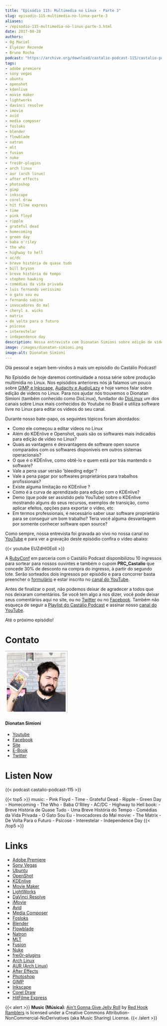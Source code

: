 ```yaml
---
title: "Episódio 115: Multimedia no Linux - Parte 3"
slug: episodio-115-multimedia-no-linux-parte-3
aliases:
- /episodio-115-multimedia-no-linux-parte-3.html
date: 2017-08-28
authors:
- Og Maciel
- Elyézer Rezende
- Bruno Rocha
podcast: "https://archive.org/download/castalio-podcast-115/castalio-podcast-115.mp3"
tags:
- adobe premiere
- sony vegas
- ubuntu
- openshot
- kdenlive
- movie maker
- lightworks
- davinci resolve
- imovie
- avid
- media composer
- fosloks﻿
- ​blender
- flowblade
- natron
- mlt
- fusion
- nuke
- frei0r-plugins
- arch linux
- aur (arch linux)
- after effects
- photoshop
- gimp
- inkscape
- corel draw
- hit filme express
- time
- pink floyd
- ripple
- grateful dead
- homecoming
- green day
- baba o'riley
- the who
- highway to hell
- ac/dc
- breve história de quase tudo
- bill bryson
- breve história do tempo
- stephen hawking
- comédias da vida privada
- luis fernando verissimo
- o gato sou eu
- fernando sabino
- invocadores do mal
- cheryl a. wicks
- matrix
- de volta para o futuro
- psicose
- interestelar
- independence day
description: Nossa entrevista com Dionatan Simioni sobre edição de videos no Linux.
image: /images/dionatan-simioni.png
image-alt: Dionatan Simioni
---
```


Olá pessoal e sejam bem-vindos à mais um episódio do Castálio Podcast!

No Episódio de hoje daremos continuidade a nossa série sobre produção
multimídia no Linux. Nos episódios anteriores nós já falamos um pouco sobre
[GIMP e
Inkscape](http://castalio.info/episodio-111-multimedia-no-linux-parte-1.html),
[Audacity e
AudioLazy](http://castalio.info/episodio-113-multimedia-no-linux-parte-2.html)
e hoje vamos falar sobre edição de videos no Linux. Para nos ajudar nós
trouxemos o Dionatan Simioni (também conhecido como DioLinux), fundador do
[DioLinux](https://www.youtube.com/channel/UCEf5U1dB5a2e2S-XUlnhxSA) um dos
canais sobre Linux mais conhecidos do Youtube no Brasil e utiliza software
livre no Linux para editar os videos do seu canal.

<div class="clearfix"></div>

Durante nosso bate-papo, os seguintes tópicos foram abordados:

- Como ele começou a editar vídeos no Linux
- Além do KDEnlive e Openshot, quais são os softwares mais indicados
    para edição de vídeo no Linux?
- Quais as vantagens e desvantagens de software open source comparados
    com os softwares disponíveis em outros sistemas operacionais?
- O que é o KDEnlive, como obtê-lo e quem está por trás mantendo o
    software?
- Vale a pena usar versão 'bleeding edge'?
- Vale a pena pagar por softwares proprietários para trabalhos
    profissionais?
- Existe alguma limitação no KDEnlive ?
- Como é a curva de aprendizado para edição com o KDEnlive?
- Demo (que pode ser assistido pelo YouTube) sobre o KDEnlive
    mostrando alguns do seus recursos, exemplos de transição, como aplicar
    efeitos, opções para exportar o vídeo, etc
- Em termos professionais, é necessário saber usar software
    proprietário para se conseguir um bom trabalho? Teria você alguma
    desvantagem por somente conhecer software open source?

Como sempre, nossa entrevista foi gravada ao vivo no nossa canal no
[YouTube](http://www.youtube.com/c/CastalioPodcast) e para ver a gravação deste
episódio confira o vídeo abaixo:

{{< youtube EUZdHI0EolI >}}

A [RubyConf](http://eventos.locaweb.com.br/proximos-eventos/rubyconf-2017/) em
parceria com o Castálio Podcast disponibilizou 10 ingressos para sortear para
nossos ouvintes e também o cupom **PRC_Castalio** que concede 30% de desconto
na compra do ingresso, à partir do segundo lote. Serão sorteados dois ingressos
por episódio e para concorrer basta preencher o
[formulário](http://bit.ly/CastalioRubyConf) e estar inscrito no [canal do
YouTube](http://www.youtube.com/c/CastalioPodcast).

Antes de finalizar o post, não podemos deixar de agradecer a todos que nos
deixaram comentários. Se você tem algo a nos dizer, você pode deixar seus
comentários aqui no site, ou no [Twitter](https://twitter.com/castaliopod) ou
no [Facebook](https://www.facebook.com/castaliopod). Também não esqueça de
seguir a [Playlist do Castálio
Podcast](https://open.spotify.com/user/elyezermr/playlist/0PDXXZRXbJNTPVSnopiMXg)
e assinar nosso [canal do YouTube](http://www.youtube.com/c/CastalioPodcast).

Até o próximo episódio!

# Contato

<div class="row">
    <div class="col-md-6">
        <p>
        <div class="media">
        <div class="media-left">
            <img class="media-object rounded-circle img-thumbnail" src="/images/dionatan-simioni.png" alt="Dionatan Simioni" width="200px">
        </div>
        <div class="media-body">
            <h4 class="media-heading">Dionatan Simioni</h4>
            <ul class="list-unstyled">
                <li><i class="bi bi-youtube"></i> <a href="https://www.youtube.com/user/Diolinux">Youtube</a></li>
                <li><i class="bi bi-facebook"></i> <a href="https://www.facebook.com/blogdiolinux">Facebook</a></li>
                <li><i class="bi bi-link"></i> <a href="http://www.diolinux.com.br/search">Site</a></li>
                <li><i class="bi bi-book"></i> <a href="http://ebook.diolinux.com.br/">E-Book</a></li>
                <li><i class="bi bi-twitter"></i> <a href="https://twitter.com/blogdiolinux">Twitter</a></li>
            </ul>
        </div>
        </div>
        </p>
    </div>
</div>

# Listen Now

{{< podcast castalio-podcast-115 >}}

{{< top5 >}}
music:
    - Pink Floyd - Time
    - Grateful Dead - Ripple
    - Green Day - Homecoming
    - The Who - Baba O'Riley
    - AC/DC - Highway to Hell
book:
    - Breve História de Quase Tudo
    - Uma Breve História do Tempo
    - Comédias da Vida Privada
    - O Gato Sou Eu
    - Invocadores do Mal
movie:
    - The Matrix
    - De Volta Para o Futuro
    - Psicose
    - Interestelar
    - Independence Day
{{< /top5 >}}

# Links

- [Adobe Premiere](https://en.wikipedia.org/wiki/Adobe_Premiere_Pro)
- [Sony Vegas](https://en.wikipedia.org/wiki/Vegas_Pro)
- [Ubuntu](https://en.wikipedia.org/wiki/Ubuntu_(operating_system))
- [OpenShot](https://en.wikipedia.org/wiki/OpenShot)
- [KDEnlive](https://en.wikipedia.org/wiki/Kdenlive)
- [Movie Maker](https://en.wikipedia.org/wiki/Windows_Movie_Maker)
- [LightWorks](https://en.wikipedia.org/wiki/Lightworks)
- [DaVinci Resolve](https://en.wikipedia.org/wiki/Da_Vinci_Systems#DaVinci_Resolve)
- [iMovie](https://en.wikipedia.org/wiki/IMovie)
- [Avid](https://en.wikipedia.org/wiki/Avid_(company))
- [Media Composer](https://en.wikipedia.org/wiki/Media_Composer)
- [Fosloks](https://www.youtube.com/channel/UCvyaTALA81QMvUYOQGuwP4g)
- [Blender](https://en.wikipedia.org/wiki/Blender_(software))
- [Flowblade](https://en.wikipedia.org/wiki/Flowblade)
- [Natron](https://en.wikipedia.org/wiki/Natron_(software))
- [MLT](https://en.wikipedia.org/wiki/Media_Lovin%27_Toolkit)
- [Fusion](https://en.wikipedia.org/wiki/Blackmagic_Fusion)
- [Nuke](https://en.wikipedia.org/wiki/Nuke_(software))
- [frei0r-plugins](http://frei0r.dyne.org/)
- [Arch Linux](https://www.archlinux.org/)
- [AUR (Arch Linux)](https://aur.archlinux.org/)
- [After Effects](https://en.wikipedia.org/wiki/Adobe_After_Effects)
- [Photoshop](https://en.wikipedia.org/wiki/Adobe_Photoshop)
- [GIMP](https://en.wikipedia.org/wiki/GIMP)
- [Inkscape](https://en.wikipedia.org/wiki/Inkscape)
- [Corel Draw](https://en.wikipedia.org/wiki/CorelDRAW)
- [HitFilme Express](https://hitfilm.com/express)

{{< alert >}}
**Music (Música)**: [Ain\'t Gonna Give Jelly
Roll](http://freemusicarchive.org/music/Red_Hook_Ramblers/Live__WFMU_on_Antique_Phonograph_Music_Program_with_MAC_Feb_8_2011/Red_Hook_Ramblers_-_12_-_Aint_Gonna_Give_Jelly_Roll)
by [Red Hook Ramblers](http://www.redhookramblers.com/) is licensed under a
Creative Commons Attribution-NonCommercial-NoDerivatives (aka Music Sharing)
License.
{{< /alert >}}
